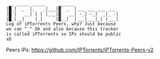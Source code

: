 ```
 __ _____ _____     ______                 
|█_|  _  |_   _|___|▓  _  |___ ___ ___ ___ 
|█ |   __| | | |___|▓   __| -_| -_|  _|_ -|
|█_|__|    |_|     |▓__|  |___|___|_| |___|
Log of iPTorrents Peers, why? Just because 
we can ^_^ Oh and also because this tracker 
is called iPTorrents so IPs should be public
xD
```

Peers iPs: https://github.com/IPTorrents/iPTorrents-Peers-v2
